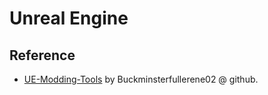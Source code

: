 # Unreal Engine

## Reference

- [UE-Modding-Tools](https://github.com/Buckminsterfullerene02/UE-Modding-Tools) by Buckminsterfullerene02 @ github.
